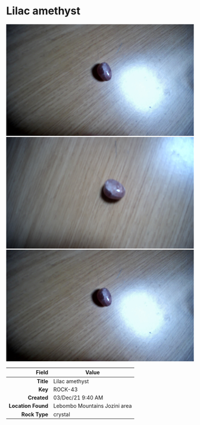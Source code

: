 # Lilac amethyst



<img height="300px" src="10079.jpg"/>
<img height="300px" src="10080.jpg"/>
<img height="300px" src="10101.jpg"/>

|       Field | Value                   |
|------------:|-------------------------|
|   **Title** | Lilac amethyst |
|     **Key** | ROCK-43 |
| **Created** | 03/Dec/21 9:40 AM |
| **Location Found** | Lebombo Mountains Jozini area |
| **Rock Type** | crystal |

        